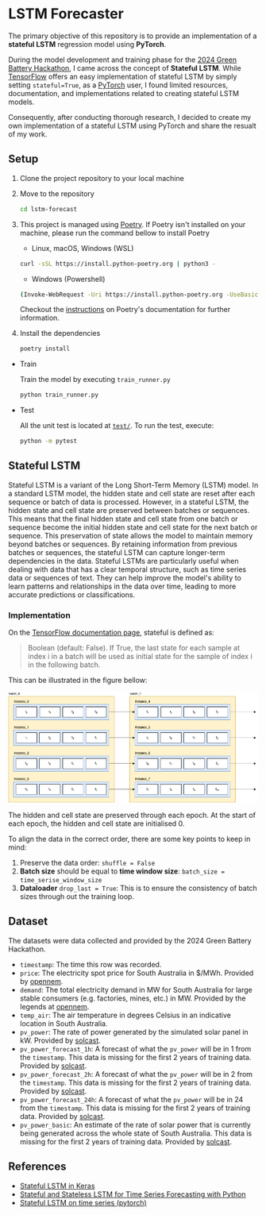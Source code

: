 # LSTM Forecaster

The primary objective of this repository is to provide an implementation of a **stateful LSTM** regression model using **PyTorch**.

During the model development and training phase for the [2024 Green Battery Hackathon](https://www.mlai.au/hackathon), I came across the concept of **Stateful LSTM**.
While [TensorFlow](https://www.tensorflow.org/api_docs/python/tf/keras/layers/LSTM) offers an easy implementation of stateful LSTM by simply setting `stateful=True`, as a [PyTorch](https://pytorch.org/) user, I found limited resources, documentation, and implementations related to creating stateful LSTM models.

Consequently, after conducting thorough research, I decided to create my own implementation of a stateful LSTM using PyTorch and share the resualt of my work.

## Setup

1. Clone the project repository to your local machine
2. Move to the repository
   ```bash
   cd lstm-forecast
   ```
3. This project is managed using [Poetry](https://python-poetry.org/). If Poetry isn't installed on your machine, please run the command bellow to install Poetry

   - Linux, macOS, Windows (WSL)

   ```bash
   curl -sSL https://install.python-poetry.org | python3 -
   ```

   - Windows (Powershell)

   ```bash
   (Invoke-WebRequest -Uri https://install.python-poetry.org -UseBasicParsing).Content | py -
   ```

   Checkout the [instructions](https://python-poetry.org/docs/#installing-with-the-official-installer) on Poetry's documentation for further information.

4. Install the dependencies
   ```bash
   poetry install
   ```

- Train

  Train the model by executing `train_runner.py`

  ```bash
  python train_runner.py
  ```

- Test

  All the unit test is located at [`test/`](./test/). To run the test, execute:

  ```bash
  python -m pytest
  ```

## Stateful LSTM

Stateful LSTM is a variant of the Long Short-Term Memory (LSTM) model. In a standard LSTM model, the hidden state and cell state are reset after each sequence or batch of data is processed. However, in a stateful LSTM, the hidden state and cell state are preserved between batches or sequences.
This means that the final hidden state and cell state from one batch or sequence become the initial hidden state and cell state for the next batch or sequence. This preservation of state allows the model to maintain memory beyond batches or sequences. By retaining information from previous batches or sequences, the stateful LSTM can capture longer-term dependencies in the data.
Stateful LSTMs are particularly useful when dealing with data that has a clear temporal structure, such as time series data or sequences of text.
They can help improve the model's ability to learn patterns and relationships in the data over time, leading to more accurate predictions or classifications.

### Implementation

On the [TensorFlow documentation page](https://www.tensorflow.org/api_docs/python/tf/keras/layers/LSTM), stateful is defined as:

> Boolean (default: False).
> If True, the last state for each sample at index i in a batch will be used as initial state for the sample of index i in the following batch.

This can be illustrated in the figure bellow:

<img src="./asset/stateful.png">

The hidden and cell state are preserved through each epoch. At the start of each epoch, the hidden and cell state are initialised 0.

To align the data in the correct order, there are some key points to keep in mind:

1. Preserve the data order: `shuffle = False`
2. **Batch size** should be equal to **time window size**: `batch_size = time_serise_window_size`
3. **Dataloader** `drop_last = True`: This is to ensure the consistency of batch sizes through out the training loop.

## Dataset

The datasets were data collected and provided by the 2024 Green Battery Hackathon.

- `timestamp`: The time this row was recorded.
- `price`: The electricity spot price for South Australia in $/MWh. Provided by [opennem](https://opennem.org.au/).
- `demand`: The total electricity demand in MW for South Australia for large stable consumers (e.g. factories, mines, etc.) in MW. Provided by the legends at [opennem](https://opennem.org.au/).
- `temp_air`: The air temperature in degrees Celsius in an indicative location in South Australia.
- `pv_power`: The rate of power generated by the simulated solar panel in kW. Provided by [solcast](https://solcast.com/).
- `pv_power_forecast_1h`: A forecast of what the `pv_power` will be in 1 from the `timestamp`. This data is missing for the first 2 years of training data. Provided by [solcast](https://solcast.com/).
- `pv_power_forecast_2h`: A forecast of what the `pv_power` will be in 2 from the `timestamp`. This data is missing for the first 2 years of training data. Provided by [solcast](https://solcast.com/).
- `pv_power_forecast_24h`: A forecast of what the `pv_power` will be in 24 from the `timestamp`. This data is missing for the first 2 years of training data. Provided by [solcast](https://solcast.com/).
- `pv_power_basic`: An estimate of the rate of solar power that is currently being generated across the whole state of South Australia. This data is missing for the first 2 years of training data. Provided by [solcast](https://solcast.com/).

## References

- [Stateful LSTM in Keras](https://philipperemy.github.io/keras-stateful-lstm/)
- [Stateful and Stateless LSTM for Time Series Forecasting with Python](https://machinelearningmastery.com/stateful-stateless-lstm-time-series-forecasting-python/)
- [Stateful LSTM on time series (pytorch)](https://www.kaggle.com/code/viliuspstininkas/stateful-lstm-on-time-series-pytorch)

